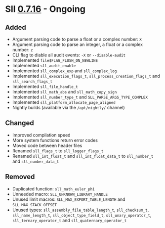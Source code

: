 # Sll [0.7.16] - Ongoing

## Added

- Argument parsing code to parse a float or a complex number: `X`
- Argument parsing code to parse an integer, a float or a complex number: `z`
- CLI flag to diable all audit events: `-X` or `--disable-audit`
- Implemented `file$FLAG_FLUSH_ON_NEWLINE`
- Implemented `sll_audit_enable`
- Implemented `sll_complex_exp` and `sll_complex_log`
- Implemented `sll_execution_flags_t`, `sll_process_creation_flags_t` and `sll_search_flags_t`
- Implemented `sll_file_handle_t`
- Implemented `sll_math_abs` and `sll_math_copy_sign`
- Implemented `sll_number_type_t` and `SLL_PARSE_ARGS_TYPE_COMPLEX`
- Implemented `sll_platform_allocate_page_aligned`
- Nightly builds (available via the `/apt/nightly/` channel)

## Changed

- Improved compilation speed
- More system functions return error codes
- Moved code between header files
- Renamed `sll_flags_t` to `sll_logger_flags_t`
- Renamed `sll_int_float_t` and `sll_int_float_data_t` to `sll_number_t` and `sll_number_data_t`

## Removed

- Duplicated function: `sll_math_euler_phi`
- Unneeded macro: `SLL_UNKNOWN_LIBRARY_HANDLE`
- Unused limit macros: `SLL_MAX_EXPORT_TABLE_LENGTH` and `SLL_MAX_STACK_OFFSET`
- Unused types: `sll_assembly_file_table_length_t`, `sll_checksum_t`, `sll_name_length_t`, `sll_object_type_field_t`, `sll_unary_operator_t`, `sll_ternary_operator_t` and `sll_quaternary_operator_t`

[0.7.16]: https://github.com/sl-lang/sll/compare/sll-v0.7.15...main
